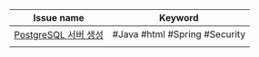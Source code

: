 
| Issue name                                       | Keyword                       |
| ------------------------------------------------ | ----------------------------- |
| [PostgreSQL 서버 생성 ](<reg페이지 post요청 시 403 에러.md>) | #Java #html #Spring #Security |
|                                                  |                               |
